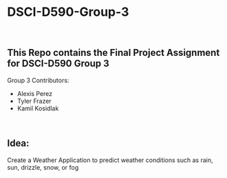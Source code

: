# DSCI-D590-Group-3
<br>

## This Repo contains the Final Project Assignment for DSCI-D590 Group 3

Group 3 Contributors:
- Alexis Perez
- Tyler Frazer
- Kamil Kosidlak

<br>

## Idea:
Create a Weather Application to predict weather conditions such as rain, sun, drizzle, snow, or fog
